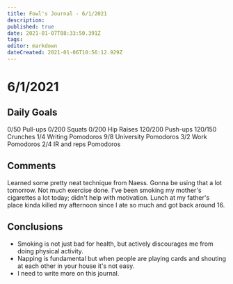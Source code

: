 ```yaml
---
title: Fowl's Journal - 6/1/2021
description: 
published: true
date: 2021-01-07T08:33:50.391Z
tags: 
editor: markdown
dateCreated: 2021-01-06T10:56:12.929Z
---
```


# 6/1/2021

## Daily Goals 
0/50 Pull-ups
0/200 Squats
0/200 Hip Raises 
120/200 Push-ups
120/150 Crunches 
1/4 Writing Pomodoros
9/8 University Pomodoros
3/2 Work Pomodoros
2/4 IR and reps Pomodoros


## Comments

Learned some pretty neat technique from Naess. Gonna be using that a lot tomorrow. 
Not much exercise done. I've been smoking my mother's cigarettes a lot today; didn't help with motivation. 
Lunch at my father's place kinda killed my afternoon since I ate so much and got back around 16.

## Conclusions
- Smoking is not just bad for health, but actively discourages me from doing physical activity.
- Napping is fundamental but when people are playing cards and shouting at each other in your house it's not easy.
- I need to write more on this journal. 





